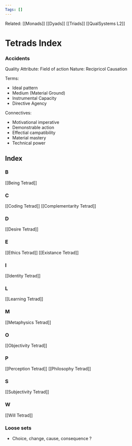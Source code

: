 ```yaml
---
Tags: []
---
```

Related: [[Monads]] [[Dyads]] [[Triads]] [[QualSystems L2]]
# Tetrads Index
### Accidents
Quality Attribute: Field of action
Nature: Recipricol Causation

Terms:
- Ideal pattern
- Medium (Material Ground)
- Instrumental Capacity
- Directive Agency

Connectives: 
- Motivational imperative
- Demonstrable action
- Effectial campatibility
- Material mastery
- Technical power


## Index
### B
[[Being Tetrad]]
### C
[[Coding Tetrad]]
[[Complementarity Tetrad]]

### D
[[Desire Tetrad]]

### E
[[Ethics Tetrad]]
[[Existance Tetrad]]

### I
[[Identity Tetrad]]

### L
[[Learning Tetrad]]

### M
[[Metaphysics Tetrad]]

### O
[[Objectivity Tetrad]]

### P
[[Perception Tetrad]]
[[Philosophy Tetrad]]

### S
[[Subjectivity Tetrad]]

### W
[[Will Tetrad]]


### Loose sets
- Choice, change, cause, consequence ?
